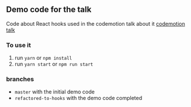 ## Demo code for the talk

Code about React hooks used in the codemotion talk about it [codemotion talk](https://events.codemotion.com/conferences/madrid/2019/)

### To use it

1. run `yarn` or `npm install`
2. run `yarn start` or `npm run start`


### branches

* `master` with the initial demo code
* `refactored-to-hooks` with the demo code completed

